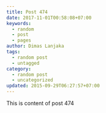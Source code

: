 ```yaml
---
title: Post 474
date: 2017-11-01T00:58:08+07:00
keywords:
  - random
  - post
  - pages
author: Dimas Lanjaka
tags:
  - random post
  - untagged
category:
  - random post
  - uncategorized
updated: 2015-09-29T06:27:57+07:00
---
```

This is content of post 474